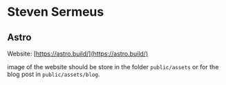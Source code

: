 # Steven Sermeus

## Astro

Website: [https://astro.build/](https://astro.build/)

image of the website should be store in the folder `public/assets` or for the blog post in `public/assets/blog`.
